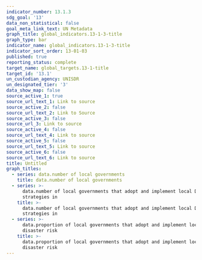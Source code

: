 ```yaml
---
indicator_number: 13.1.3
sdg_goal: '13'
data_non_statistical: false
goal_meta_link_text: UN Metadata
graph_title: global_indicators.13-1-3-title
graph_type: bar
indicator_name: global_indicators.13-1-3-title
indicator_sort_order: 13-01-03
published: true
reporting_status: complete
target_name: global_targets.13-1-title
target_id: '13.1'
un_custodian_agency: UNISDR
un_designated_tier: '3'
data_show_map: false
source_active_1: true
source_url_text_1: Link to source
source_active_2: false
source_url_text_2: Link to Source
source_active_3: false
source_url_3: Link to source
source_active_4: false
source_url_text_4: Link to source
source_active_5: false
source_url_text_5: Link to source
source_active_6: false
source_url_text_6: Link to source
title: Untitled
graph_titles:
  - series: data.number of local governments
    title: data.number of local governments
  - series: >-
      data.number of local governments that adopt and implement local DRR
      strategies in
    title: >-
      data.number of local governments that adopt and implement local DRR
      strategies in
  - series: >-
      data.proportion of local governments that adopt and implement local
      disaster risk
    title: >-
      data.proportion of local governments that adopt and implement local
      disaster risk
---
```


